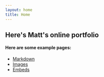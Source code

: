 ```yaml
---
layout: home
title: Home
---
```


## Here's Matt's online portfolio


#### Here are some example pages:

- [Markdown](02-markdown-examples)
- [Images](03-images-examples)
- [Embeds](04-embeds-examples)

